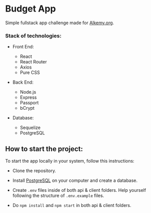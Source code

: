 # Budget App

Simple fullstack app challenge made for [Alkemy.org](https://www.alkemy.org/).

### Stack of technologies:

- Front End:
    + React
    + React Router
    + Axios
    + Pure CSS

- Back End:
    + Node.js
    + Express
    + Passport
    + bCrypt

- Database: 
    + Sequelize
    + PostgreSQL

## How to start the project:

To start the app locally in your system, follow this instructions:

- Clone the repository.

- Install [PostgreSQL](https://www.postgresql.org/) on your computer and create a database.

- Create `.env` files inside of both api & client folders. Help yourself following the structure of `.env.example` files.

- Do `npm install` and `npm start` in both api & client folders.